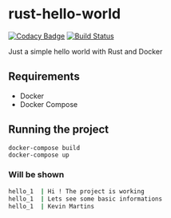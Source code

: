 # rust-hello-world
[![Codacy Badge](https://api.codacy.com/project/badge/Grade/6257dc860ab3493485232b3778a3cede)](https://app.codacy.com/app/kevinmmartins/rust-hello-world?utm_source=github.com&utm_medium=referral&utm_content=kevinmmartins/rust-hello-world&utm_campaign=Badge_Grade_Dashboard)
[![Build Status](https://travis-ci.org/kevinmmartins/rust-hello-world.svg?branch=master)](https://travis-ci.org/kevinmmartins/rust-hello-world)

Just a simple hello world with Rust and Docker

## Requirements
 - Docker
 - Docker Compose

## Running the project

```
docker-compose build
docker-compose up
```

### Will be shown

```bash
hello_1  | Hi ! The project is working
hello_1  | Lets see some basic informations
hello_1  | Kevin Martins
```
